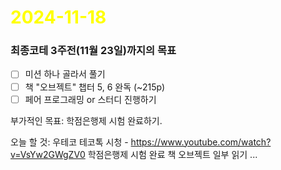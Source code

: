 # <span style="color:yellow">2024-11-18</span>

### 최종코테 3주전(11월 23일)까지의 목표
- [ ] 미션 하나 골라서 풀기
- [ ] 책 "오브젝트" 챕터 5, 6 완독 (~215p)
- [ ] 페어 프로그래밍 or 스터디 진행하기

부가적인 목표: 학점은행제 시험 완료하기.



오늘 할 것:
우테코 테코톡 시청 - https://www.youtube.com/watch?v=VsYw2GWgZV0
학점은행제 시험 완료
책 오브젝트 일부 읽기
...